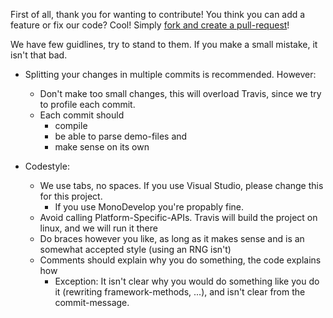 First of all, thank you for wanting to contribute! 
You think you can add a feature or fix our code? Cool! Simply [fork and create a pull-request](https://help.github.com/articles/using-pull-requests/)!

We have few guidlines, try to stand to them. If you make a small mistake, it isn't that bad. 

* Splitting your changes in multiple commits is recommended. However:
  * Don't make too small changes, this will overload Travis, since we try to profile each commit.
  * Each commit should
    * compile
    * be able to parse demo-files and
    * make sense on its own

* Codestyle:
  * We use tabs, no spaces. If you use Visual Studio, please change this for this project. 
    * If you use MonoDevelop you're propably fine. 
  * Avoid calling Platform-Specific-APIs. Travis will build the project on linux, and we will run it there
  * Do braces however you like, as long as it makes sense and is an somewhat accepted style (using an RNG isn't)
  * Comments should explain why you do something, the code explains how
    * Exception: It isn't clear why you would do something like you do it (rewriting framework-methods, ...), and isn't clear from the commit-message. 
